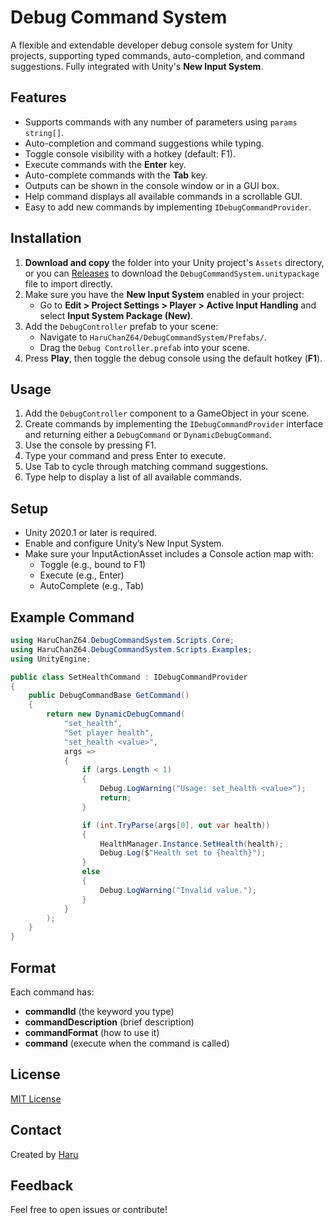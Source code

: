 
# Debug Command System

A flexible and extendable developer debug console system for Unity projects, supporting typed commands, auto-completion, and command suggestions. Fully integrated with Unity's **New Input System**. 
## Features

- Supports commands with any number of parameters using ``params string[]``.
- Auto-completion and command suggestions while typing.
- Toggle console visibility with a hotkey (default: F1).
- Execute commands with the **Enter** key.
- Auto-complete commands with the **Tab** key.
- Outputs can be shown in the console window or in a GUI box.
- Help command displays all available commands in a scrollable GUI.
- Easy to add new commands by implementing ``IDebugCommandProvider``.


## Installation
1. **Download and copy** the folder into your Unity project's `Assets` directory, or you can [Releases](https://github.com/haruchanz64/DebugCommandSystem/releases) to download the ``DebugCommandSystem.unitypackage`` file to import directly.
2. Make sure you have the **New Input System** enabled in your project:
   - Go to **Edit > Project Settings > Player > Active Input Handling** and select **Input System Package (New)**.
3. Add the `DebugController` prefab to your scene:
   - Navigate to `HaruChanZ64/DebugCommandSystem/Prefabs/`.
   - Drag the `Debug Controller.prefab` into your scene.
4. Press **Play**, then toggle the debug console using the default hotkey (**F1**).

## Usage

1. Add the ``DebugController`` component to a GameObject in your scene.
2. Create commands by implementing the ``IDebugCommandProvider`` interface and returning either a ``DebugCommand`` or ``DynamicDebugCommand``.
3. Use the console by pressing F1.
4. Type your command and press Enter to execute.
5. Use Tab to cycle through matching command suggestions.
6. Type help to display a list of all available commands.


## Setup
- Unity 2020.1 or later is required.
- Enable and configure Unity’s New Input System.
- Make sure your InputActionAsset includes a Console action map with:
  - Toggle (e.g., bound to F1)
  - Execute (e.g., Enter)
  - AutoComplete (e.g., Tab)


## Example Command

```csharp
using HaruChanZ64.DebugCommandSystem.Scripts.Core;
using HaruChanZ64.DebugCommandSystem.Scripts.Examples;
using UnityEngine;

public class SetHealthCommand : IDebugCommandProvider
{
    public DebugCommandBase GetCommand()
    {
        return new DynamicDebugCommand(
            "set_health",
            "Set player health",
            "set_health <value>",
            args =>
            {
                if (args.Length < 1)
                {
                    Debug.LogWarning("Usage: set_health <value>");
                    return;
                }

                if (int.TryParse(args[0], out var health))
                {
                    HealthManager.Instance.SetHealth(health);
                    Debug.Log($"Health set to {health}");
                }
                else
                {
                    Debug.LogWarning("Invalid value.");
                }
            }
        );
    }
}
```


## Format
Each command has:
- **commandId** (the keyword you type)
- **commandDescription** (brief description)
- **commandFormat** (how to use it)
- **command** (execute when the command is called)
## License

[MIT License](https://choosealicense.com/licenses/mit/)


## Contact

Created by [Haru](https://github.com/haruchanz64)


## Feedback
Feel free to open issues or contribute!
